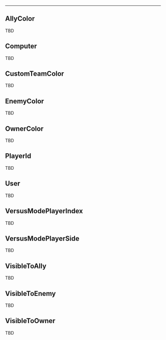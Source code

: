 ___

## AllyColor

TBD

## Computer

TBD

## CustomTeamColor

TBD

## EnemyColor

TBD

## OwnerColor

TBD

## PlayerId

TBD

## User

TBD

## VersusModePlayerIndex

TBD

## VersusModePlayerSide

TBD

## VisibleToAlly

TBD

## VisibleToEnemy

TBD

## VisibleToOwner

TBD